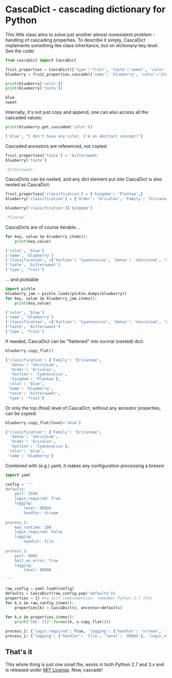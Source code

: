 # CascaDict - cascading dictionary for Python

This little class aims to solve just another almost nonexistent problem -
handling of cascading properties. To describe it simply, CascaDict implements
something like class inheritance, but on dictionary-key level. See the code:

```python
from cascadict import CascaDict

fruit_properties = CascaDict({'type':'fruit', 'taste':'sweet', 'color':"I don't have any color, I'm an abstract concept!"})
blueberry = fruit_properties.cascade({'name': 'blueberry', 'color':'blue'})

print(blueberry['color'])
print(blueberry['taste'])

blue
sweet
```

Internally, it's not just copy and append, one can also access all the cascaded
values:

```python
print(blueberry.get_cascaded('color'))

['blue', "I don't have any color, I'm an abstract concept!"]
```
    

Cascaded ancestors are referenced, not copied:

```python
fruit_properties['taste'] = 'bittersweet'
blueberry['taste']

'bittersweet'
```


CascaDicts can be nested, and any dict element put into CascaDict is also nested
as CascaDict:

```python
fruit_properties['classification'] = {'kingdom': 'Plantae',}
blueberry['classification'] = {'Order': 'Ericales', 'Family': 'Ericaceae', 'Genus': 'Vaccinium', 'Section': 'Cyanococcus'}

blueberry['classification']['kingdom']

'Plantae'
```


CascaDicts are of course iterable...

```python
for key, value in blueberry.items():
	print(key,value)

('color', 'blue')
('name', 'blueberry')
('classification', <{'Section': 'Cyanococcus', 'Genus': 'Vaccinium', 'Order': 'Ericales', 'Family': 'Ericaceae'}, Ancestor: <{}, Ancestor: <{'kingdom': 'Plantae'}, Ancestor: None>>>)
('taste', 'bittersweet')
('type', 'fruit')
```

... and picklable

```python
import pickle
blueberry_jam = pickle.loads(pickle.dumps(blueberry))
for key, value in blueberry_jam.items():
	print(key,value)

('color', 'blue')
('name', 'blueberry')
('classification', <{'Section': 'Cyanococcus', 'Genus': 'Vaccinium', 'Order': 'Ericales', 'Family': 'Ericaceae'}, Ancestor: <{}, Ancestor: <{'kingdom': 'Plantae'}, Ancestor: None>>>)
('taste', 'bittersweet')
('type', 'fruit')
```

If needed, CascaDict can be "flattened" into normal (nested) dict:

```python
blueberry.copy_flat()

{'classification': {'Family': 'Ericaceae',
  'Genus': 'Vaccinium',
  'Order': 'Ericales',
  'Section': 'Cyanococcus',
  'kingdom': 'Plantae'},
 'color': 'blue',
 'name': 'blueberry',
 'taste': 'bittersweet',
 'type': 'fruit'}
```

Or only the top (final) level of CascaDict, without any ancestor properties, can
be copied:

```python
blueberry.copy_flat(level='skim')

{'classification': {'Family': 'Ericaceae',
  'Genus': 'Vaccinium',
  'Order': 'Ericales',
  'Section': 'Cyanococcus'},
 'color': 'blue',
 'name': 'blueberry'}
```

Combined with (e.g.) yaml, it makes any configuration processing a breeze:

```python
import yaml

config = '''
defaults:
	port: 5556
	login_required: True
	logging: 
		level: DEBUG
		handler: stream
		
process_1:
	max_runtime: 100
	login_required: False
	logging:
		handler: file
	
process_2:
	port: 6005
	halt_on_error: True
	logging:
		level: ERROR

'''

raw_config = yaml.load(config)
defaults = CascaDict(raw_config.pop('defaults'))
properties = {} #no dict comprehension, remember Python 2.7 folk
for k,v in raw_config.items():
	properties[k] = CascaDict(v, ancestor=defaults)
	
for k,v in properties.items():
	print("{0}: {1}".format(k, v.copy_flat()))

process_2: {'login_required': True, 'logging': {'handler': 'stream', 'level': 'ERROR'}, 'port': 6005, 'halt_on_error': True}
process_1: {'logging': {'handler': 'file', 'level': 'DEBUG'}, 'login_required': False, 'max_runtime': 100, 'port': 5556}
```

## That's it

This whole thing is just one small file, works in both Python 2.7 and 3.x and is
released under [MIT License](https://opensource.org/licenses/MIT). Now, cascade!


    

